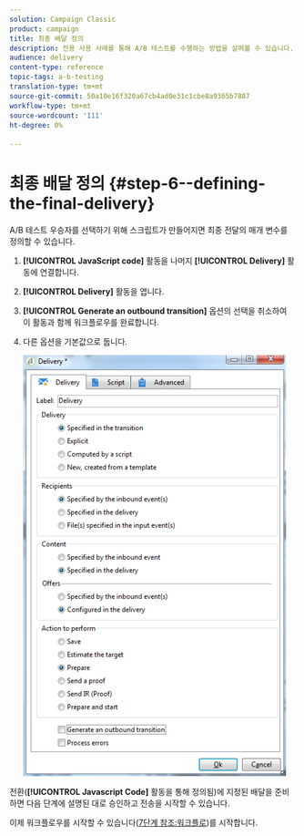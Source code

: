 ```yaml
---
solution: Campaign Classic
product: campaign
title: 최종 배달 정의
description: 전용 사용 사례를 통해 A/B 테스트를 수행하는 방법을 살펴볼 수 있습니다.
audience: delivery
content-type: reference
topic-tags: a-b-testing
translation-type: tm+mt
source-git-commit: 50a10e16f320a67cb4ad0e31c1cbe8a9365b7887
workflow-type: tm+mt
source-wordcount: '111'
ht-degree: 0%

---
```



# 최종 배달 정의 {#step-6--defining-the-final-delivery}

A/B 테스트 우승자를 선택하기 위해 스크립트가 만들어지면 최종 전달의 매개 변수를 정의할 수 있습니다.

1. **[!UICONTROL JavaScript code]** 활동을 나머지 **[!UICONTROL Delivery]** 활동에 연결합니다.
1. **[!UICONTROL Delivery]** 활동을 엽니다.
1. **[!UICONTROL Generate an outbound transition]** 옵션의 선택을 취소하여 이 활동과 함께 워크플로우를 완료합니다.
1. 다른 옵션을 기본값으로 둡니다.

   ![](assets/ab_test_final_delivery.png)

전환(**[!UICONTROL Javascript Code]** 활동을 통해 정의됨)에 지정된 배달을 준비하면 다음 단계에 설명된 대로 승인하고 전송을 시작할 수 있습니다.

이제 워크플로우를 시작할 수 있습니다([7단계 참조:워크플로](../../delivery/using/a-b-testing-uc-start-workflow.md))를 시작합니다.
